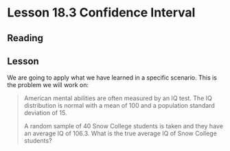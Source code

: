 <head>
<script src="https://polyfill.io/v3/polyfill.min.js?features=es6"></script>
<script id="MathJax-script" async src="https://cdn.jsdelivr.net/npm/mathjax@3/es5/tex-mml-chtml.js"></script>
</head>

# Lesson 18.3 Confidence Interval
## Reading

## Lesson
We are going to apply what we have learned in a specific scenario. This is the problem we will work on:

> American mental abilities are often measured by an IQ test.  The IQ distribution is normal with a mean of 100 and a population standard deviation of 15.  
> 
> A random sample of 40 Snow College students is taken and they have an average IQ of 106.3. What is the true average IQ of Snow College students?

